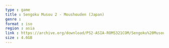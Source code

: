 ```yaml
---
type : game
title : Sengoku Musou 2 - Moushouden (Japan)
genre : 
format : iso
region : asia
link : https://archive.org/download/PS2-ASIA-ROMS321COM/Sengoku%20Musou%202%20-%20Moushouden%20%28Japan%29.7z
size : 4.6GB
---
```

